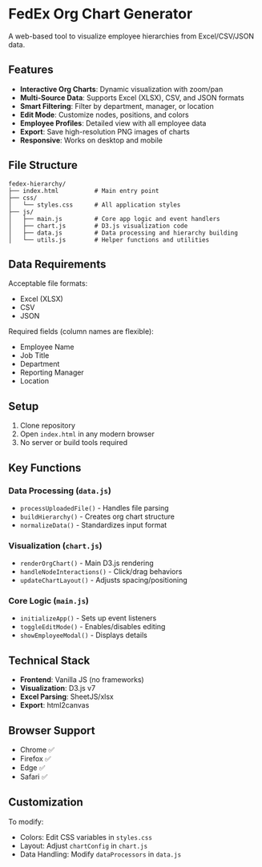 # FedEx Org Chart Generator  

A web-based tool to visualize employee hierarchies from Excel/CSV/JSON data.  

## Features  

- **Interactive Org Charts**: Dynamic visualization with zoom/pan  
- **Multi-Source Data**: Supports Excel (XLSX), CSV, and JSON formats  
- **Smart Filtering**: Filter by department, manager, or location  
- **Edit Mode**: Customize nodes, positions, and colors  
- **Employee Profiles**: Detailed view with all employee data  
- **Export**: Save high-resolution PNG images of charts  
- **Responsive**: Works on desktop and mobile  

## File Structure  

```
fedex-hierarchy/  
├── index.html          # Main entry point  
├── css/  
│   └── styles.css      # All application styles  
├── js/  
│   ├── main.js         # Core app logic and event handlers  
│   ├── chart.js        # D3.js visualization code  
│   ├── data.js         # Data processing and hierarchy building  
│   └── utils.js        # Helper functions and utilities  
```  

## Data Requirements  

Acceptable file formats:  
- Excel (XLSX)  
- CSV  
- JSON  

Required fields (column names are flexible):  
- Employee Name  
- Job Title  
- Department  
- Reporting Manager  
- Location  

## Setup  

1. Clone repository  
2. Open `index.html` in any modern browser  
3. No server or build tools required  

## Key Functions  

### Data Processing (`data.js`)  
- `processUploadedFile()` - Handles file parsing  
- `buildHierarchy()` - Creates org chart structure  
- `normalizeData()` - Standardizes input format  

### Visualization (`chart.js`)  
- `renderOrgChart()` - Main D3.js rendering  
- `handleNodeInteractions()` - Click/drag behaviors  
- `updateChartLayout()` - Adjusts spacing/positioning  

### Core Logic (`main.js`)  
- `initializeApp()` - Sets up event listeners  
- `toggleEditMode()` - Enables/disables editing  
- `showEmployeeModal()` - Displays details  

## Technical Stack  

- **Frontend**: Vanilla JS (no frameworks)  
- **Visualization**: D3.js v7  
- **Excel Parsing**: SheetJS/xlsx  
- **Export**: html2canvas  

## Browser Support  

- Chrome ✅  
- Firefox ✅  
- Edge ✅  
- Safari ✅  

## Customization  

To modify:  
- Colors: Edit CSS variables in `styles.css`  
- Layout: Adjust `chartConfig` in `chart.js`  
- Data Handling: Modify `dataProcessors` in `data.js`  
